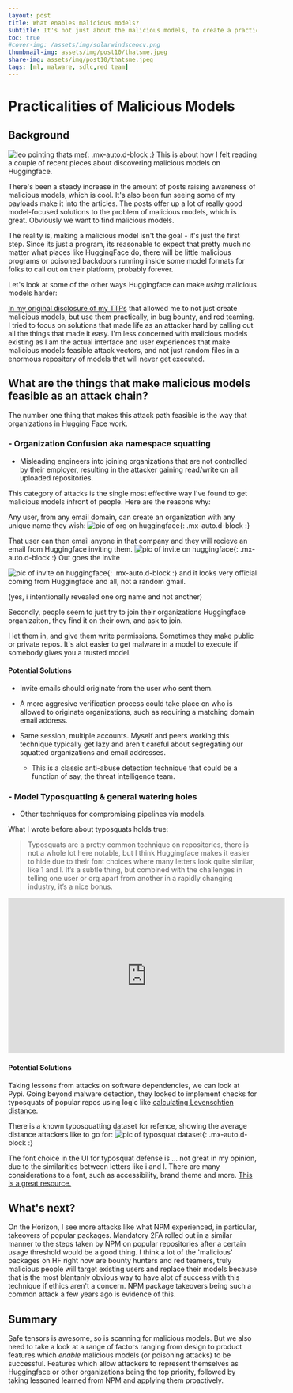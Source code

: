 ```yaml
---
layout: post
title: What enables malicious models?
subtitle: It's not just about the malicious models, to create a practical attack path, you need more ducks in a row. 
toc: true
#cover-img: /assets/img/solarwindsceocv.png
thumbnail-img: assets/img/post10/thatsme.jpeg
share-img: assets/img/post10/thatsme.jpeg
tags: [ml, malware, sdlc,red team]
---
```



# Practicalities of Malicious Models 

## Background 



![leo pointing thats me](/assets/img/post10/thatsme.jpeg){: .mx-auto.d-block :} 
This is about how I felt reading a couple of recent pieces about discovering malicious models on Huggingface.

There's been a steady increase in the amount of posts raising awareness of malicious models, which is cool. It's also been fun seeing some of my payloads make it into the articles. The posts offer up a lot of really good model-focused solutions to the problem of malicious models, which is great. Obviously we want to find malicious models. 

The reality is, making a malicious model isn't the goal - it's just the first step. Since its just a program, its reasonable to expect that pretty much no matter what places like HuggingFace do, there will be little malicious programs or poisoned backdoors running inside some model formats for folks to call out on their platform, probably forever. 


Let's look at some of the other ways Huggingface can make *using* malicious models harder: 

[In my original disclosure of my TTPs](https://5stars217.github.io/2023-08-08-red-teaming-with-ml-models/) that allowed me to not just create malicious models, but use them practically, in bug bounty, and red teaming.  I tried to focus on solutions that made life as an attacker hard by calling out all the things that made it easy. I'm less concerned with malicious models existing as I am the actual interface and user experiences that make malicious models feasible attack vectors, and not just random files in a enormous repository of models that will never get executed. 

## What are the things that make malicious models feasible as an attack chain? 

The number one thing that makes this attack path feasible is the way that organizations in Hugging Face work. 

### - **Organization Confusion aka namespace squatting**
  - Misleading engineers into joining organizations that are not controlled by their employer, resulting in the attacker gaining read/write on all uploaded repositories.

This category of attacks is the single most effective way I've found to get malicious models infront of people. 
Here are the reasons why:

Any user, from any email domain, can create an organization with any unique name they wish: 
![pic of org on huggingface](/assets/img/post7/netflix.png){: .mx-auto.d-block :} 

That user can then email anyone in that company and they will recieve an email from Huggingface inviting them. 
![pic of invite on huggingface](/assets/img/post10/invite.png){: .mx-auto.d-block :} 
Out goes the invite

![pic of invite on huggingface](/assets/img/post10/recieved.png){: .mx-auto.d-block :} 
and it looks very official coming from Huggingface and all, not a random gmail.

(yes, i intentionally revealed one org name and not another)

Secondly, people seem to just try to join their organizations Huggingface organizaiton, they find it on their own, and ask to join.

I let them in, and give them write permissions. Sometimes they make public or private repos. 
It's alot easier to get malware in a model to execute if somebody gives you a trusted model. 

#### Potential Solutions

- Invite emails should originate from the user who sent them.
- A more aggresive verification process could take place on who is allowed to originate organizations, such as requiring a matching domain email address. 
- Same session, multiple accounts. Myself and peers working this technique typically get lazy and aren't careful about segregating our squatted organizations and email addresses.
 
  -  This is a classic anti-abuse detection technique that could be a function of say, the threat intelligence team. 


### - **Model Typosquatting & general watering holes**
  - Other techniques for compromising pipelines via models.

What I wrote before about typosquats holds true:

> Typosquats are a pretty common technique on repositories, there is not a whole lot here notable, but I think Huggingface makes it easier to hide due to their font choices where many letters look quite similar, like 1 and l.  It’s a subtle thing, but combined with the challenges in telling one user or org apart from another in a rapidly changing industry, it’s a nice bonus.  

<iframe src="https://capture.dropbox.com/embed/4JSYi7RxZFnGjxOl?source=copy-embed" width="560" height="315" frameborder="0" allow="accelerometer; autoplay; clipboard-write; encrypted-media; gyroscope; picture-in-picture" allowfullscreen></iframe>

#### Potential Solutions
 
Taking lessons from attacks on software dependencies, we can look at Pypi. Going beyond malware detection, they looked to implement checks for typosquats of popular repos using logic like [calculating Levenschtien distance](https://github.com/pypa/warehouse/milestone/16).

There is a known typosquatting dataset for refence, showing the average distance attackers like to go for: 
![pic of typosquat dataset](/assets/img/post10/typosquatting-table.jpg){: .mx-auto.d-block :} 

The font choice in the UI for typosquat defense is ... not great in my opinion, due to the similarities between letters like i and l. There are many considerations to a font, such as accessibility, brand theme and more. [This is a great resource.](https://devopedia.org/typosquatting)

## What's next?

On the Horizon, I see more attacks like what NPM experienced, in particular, takeovers of popular packages. Mandatory 2FA rolled out in a similar manner to the steps taken by NPM on popular repositories after a certain usage threshold would be a good thing. I think a lot of the 'malicious' packages on HF right now are bounty hunters and red teamers, truly malicious people will target existing users and replace their models because that is the most blantanly obvious way to have alot of success with this technique if ethics aren't a concern. 
NPM package takeovers being such a common attack a few years ago is evidence of this. 


## Summary

Safe tensors is awesome, so is scanning for malicious models. But we also need to take a look at a range of factors ranging from design to product features which *enable* malicious models (or poisoning attacks) to be successful. Features which allow attackers to represent themselves as Huggingface or other organizations being the top priority, followed by taking lessoned learned from NPM and applying them proactively. 

